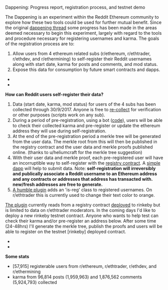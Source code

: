 Dappening: Progress report, registration process, and testnet demo

The Dappening is an experiment within the Reddit Ethereum community to explore how these two tools could be used for further mutual benefit. Since the original [dappening thread](https://www.reddit.com/r/ethtrader/comments/72scaj/ethtrader_the_dappening/) some progress has been made in the areas deemed necessary to begin this experiment, largely with regard to the tools and procedure necessary for registering usernames and karma. The goals of the registration process are to:

1. Allow users from 4 ethereum related subs (r/ethereum, r/ethtrader, r/ethdev, and r/ethermining) to self-register their Reddit usernames along with start date, karma for posts and comments, and mod status.
1. Expose this data for consumption by future smart contracts and dapps.

-
-

**How can Reddit users self-register their data?**

1. Data (start date, karma, mod status) for users of the 4 subs has been collected through 30/9/2017. Anyone is free to [re-collect](https://github.com/EthTrader/karma) for verification or other purposes (scripts work on any sub).
1. During a period of pre-registration, using a bot ([code](https://github.com/EthTrader/dappening/tree/master/bot)), users will be able to check their collected karma and pre-register or update the ethereum address they will use during self-registration.
1. At the end of the pre-registration period a merkle tree will be generated from the user data. The merkle root from this will then be published in the registry contract and the user data and merkle proofs published online. (thanks to u/heliumcraft for the merkle tree suggestion)
1. With their user data and merkle proof, each pre-registered user will have an incorruptible way to self-register with the [registry contract](https://github.com/EthTrader/dappening/blob/master/contracts/RedditRegistry.sol). A [simple dapp](https://ethtrader.github.io/) will help to submit data. Note: **self-registration will irreversibly and publically associate a Reddit username to an Ethereum address and any contracts or addresses that address has transacted with. new/fresh addresses are free to generate.**
1. [A humble plugin](https://github.com/EthTrader/plugin) adds an 'is-reg' class to registered usernames. On r/ethtrader this is currently used to change their text color to orange.

[The plugin](https://github.com/EthTrader/plugin) currently reads from a registry contract [deployed](https://rinkeby.etherscan.io/address/0x472805e20574d61f0e3c3814db55f246261d8c84) to rinkeby but is limited to data on r/ethtrader moderators. In the coming days I'd like to deploy a new rinkeby testnet contract. Anyone who wants to help test can check their karma and/or pre-register an address below. After some time (24-48hrs) I'll generate the merkle tree, publish the proofs and users will be able to register on the testnet [rinkeby] deployed contract.

-
-

**Some stats**

* [57,915] registerable users from r/ethereum, r/ethtrader, r/ethdev, and r/ethermining
* karma from 96,814 posts (1,959,963) and 1,876,562 comments (5,924,793) collected
